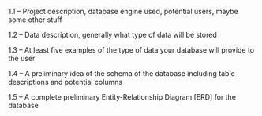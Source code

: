 1.1 – Project description, database engine used, potential users, maybe some other stuff

1.2 – Data description, generally what type of data will be stored

1.3 – At least five examples of the type of data your database will provide to the user

1.4 – A preliminary idea of the schema of the database including table descriptions and potential columns

1.5 – A complete preliminary Entity-Relationship Diagram [ERD] for the database
